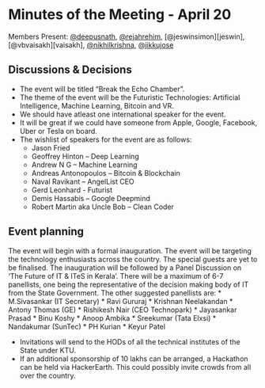 # Minutes of the Meeting - April 20

Members Present: [@deepusnath][deepu], [@rejahrehim][rejah], [@jeswinsimon][jeswin], [@vbvaisakh][vaisakh], [@nikhilkrishna][technikhil], [@jikkujose][jikku]

## Discussions & Decisions

* The event will be titled “Break the Echo Chamber”. 
* The theme of the event will be the Futuristic Technologies: Artificial Intelligence, Machine Learning, Bitcoin and VR. 
* We should have atleast one international speaker for the event. 
* It will be great if we could have someone from Apple, Google, Facebook, Uber or Tesla on board.
* The wishlist of speakers for the event are as follows:
    * Jason Fried
    * Geoffrey Hinton – Deep Learning
    * Andrew N G – Machine Learning
    * Andreas Antonopoulos – Bitcoin & Blockchain
    * Naval Ravikant – AngelList CEO
    * Gerd Leonhard  - Futurist
    * Demis Hassabis – Google Deepmind
    * Robert Martin aka Uncle Bob – Clean Coder

## Event planning

The event will begin with a formal inauguration. 
The event will be targeting the technology enthusiasts across the country. 
The special guests are yet to be finalised. The inauguration will be followed by a Panel Discussion on ‘The Future of IT & ITeS in Kerala’.
There will be a maximum of 6-7 panellists, one being the representative of the decision making body of IT from the State Government. 
The other suggested panellists are:
    *  M.Sivasankar (IT Secretary)
    * Ravi Gururaj
    * Krishnan Neelakandan
    * Antony Thomas (GE)
    * Rishikesh Nair (CEO Technopark)
    * Jayasankar Prasad
    * Binu Koshy
    * Anoop Ambika
    * Sreekumar (Tata Elxsi)
    * Nandakumar (SunTec)
    * PH Kurian
    * Keyur Patel

* Invitations will send to the HODs of all the technical institutes of the State under KTU.
* If an additional sponsorship of 10 lakhs can be arranged, a Hackathon can be held via HackerEarth. This could possibly invite crowds from all over the country.

[deepu]: https://github.com/deepusnath
[rejah]: https://github.com/rejahrehim
[vaishakh]: https://github.com/bvaisakh
[jikku]: https://github.com/jikkujose
[technikhil]: https://github.com/nikhilkrishna
